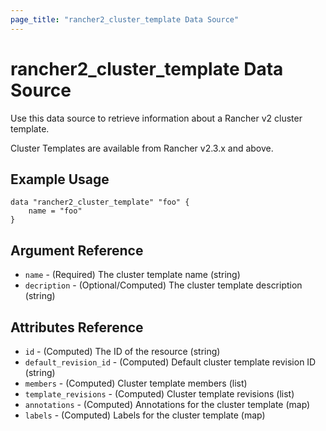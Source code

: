 ```yaml
---
page_title: "rancher2_cluster_template Data Source"
---
```


# rancher2\_cluster\_template Data Source

Use this data source to retrieve information about a Rancher v2 cluster template.

Cluster Templates are available from Rancher v2.3.x and above.

## Example Usage

```
data "rancher2_cluster_template" "foo" {
    name = "foo"
}
```

## Argument Reference

* `name` - (Required) The cluster template name (string)
* `decription` - (Optional/Computed) The cluster template description (string)

## Attributes Reference

* `id` - (Computed) The ID of the resource (string)
* `default_revision_id` - (Computed) Default cluster template revision ID (string)
* `members` - (Computed) Cluster template members (list)
* `template_revisions` - (Computed) Cluster template revisions (list)
* `annotations` - (Computed) Annotations for the cluster template (map)
* `labels` - (Computed) Labels for the cluster template (map)
